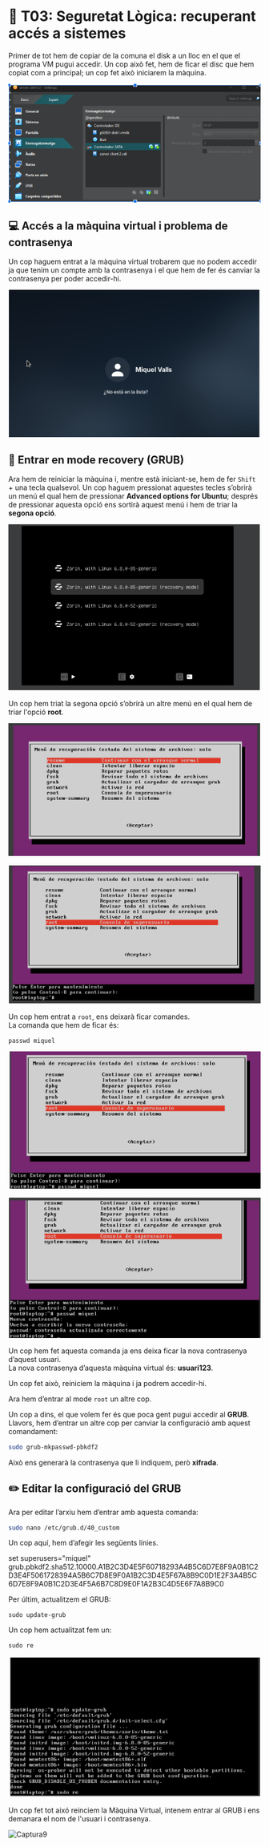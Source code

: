 # 🔐 T03: Seguretat Lògica: recuperant accés a sistemes

Primer de tot hem de copiar de la comuna el disk a un lloc en el que el programa VM pugui accedir. Un cop això fet, hem de ficar el disc que hem copiat com a principal; un cop fet això iniciarem la màquina.

![Captura1](img/Capt1.png)

## 💻 Accés a la màquina virtual i problema de contrasenya
Un cop haguem entrat a la màquina virtual trobarem que no podem accedir ja que tenim un compte amb la contrasenya i el que hem de fer és canviar la contrasenya per poder accedir-hi.


![Captura2](img/Capt2.png)


## 🔁 Entrar en mode recovery (GRUB)
Ara hem de reiniciar la màquina i, mentre està iniciant-se, hem de fer `Shift` + una tecla qualsevol. Un cop haguem pressionat aquestes tecles s’obrirà un menú el qual hem de pressionar **Advanced options for Ubuntu**; després de pressionar aquesta opció ens sortirà aquest menú i hem de triar la **segona opció**.

![Captura2](img/Capt3.png)

Un cop hem triat la segona opció s’obrirà un altre menú en el qual hem de triar l'opció **root**.

![Captura4](img/Capt4.png)


![Captura 5](img/Capt5.png)

Un cop hem entrat a `root`, ens deixarà ficar comandes.  
La comanda que hem de ficar és:

```
passwd miquel
```
![Captura6](img/Capt6.png)


![Captura7](img/Capt7.png)


Un cop hem fet aquesta comanda ja ens deixa ficar la nova contrasenya d’aquest usuari.  
La nova contrasenya d’aquesta màquina virtual és: **usuari123**.  

Un cop fet això, reiniciem la màquina i ja podrem accedir-hi.  

Ara hem d’entrar al mode `root` un altre cop.  

Un cop a dins, el que volem fer és que poca gent pugui accedir al **GRUB**.  
Llavors, hem d’entrar un altre cop per canviar la configuració amb aquest comandament:



```bash
sudo grub-mkpasswd-pbkdf2
```
Això ens generarà la contrasenya que li indiquem, però **xifrada**.

## ✏️ Editar la configuració del GRUB

Ara per editar l’arxiu hem d’entrar amb aquesta comanda:

```bash
sudo nano /etc/grub.d/40_custom
```
Un cop aquí, hem d’afegir les següents línies.

set superusers="miquel"
grub.pbkdf2.sha512.10000.A1B2C3D4E5F60718293A4B5C6D7E8F9A0B1C2D3E4F5061728394A5B6C7D8E9F0A1B2C3D4E5F67A8B9C0D1E2F3A4B5C6D7E8F9A0B1C2D3E4F5A6B7C8D9E0F1A2B3C4D5E6F7A8B9C0

Per últim, actualitzem el GRUB:
```
sudo update-grub
```

Un cop hem actualitzat fem un:
```
sudo re
```
![Captura8](img/capt8)

Un cop fet tot aixó reinciem la Màquina Virtual, intenem entrar al GRUB i ens demanara el nom de l'usuari i contrasenya.

![Captura9](img/capt9)

